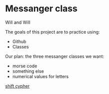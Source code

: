 # Messanger class 
Will and Will

The goals of this project are to practice using: 
* Github 
* Classes 

Our plan: 
the three messanger classes we want: 
* morse code 
* something else  
* numerical values for letters 

[shift cypher](https://www.khanacademy.org/computing/computer-science/cryptography/ciphers/a/shift-cipher)
